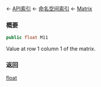 ← [API索引](Api-Index) ← [命名空间索引](Namespace-Index) ← [Matrix](VRageMath.Matrix)

### 概要

```csharp
public float M11
```

Value at row 1 column 1 of the matrix.

### 返回

[float](https://docs.microsoft.com/en-us/dotnet/api/System.Single?view=netframework-4.6)

